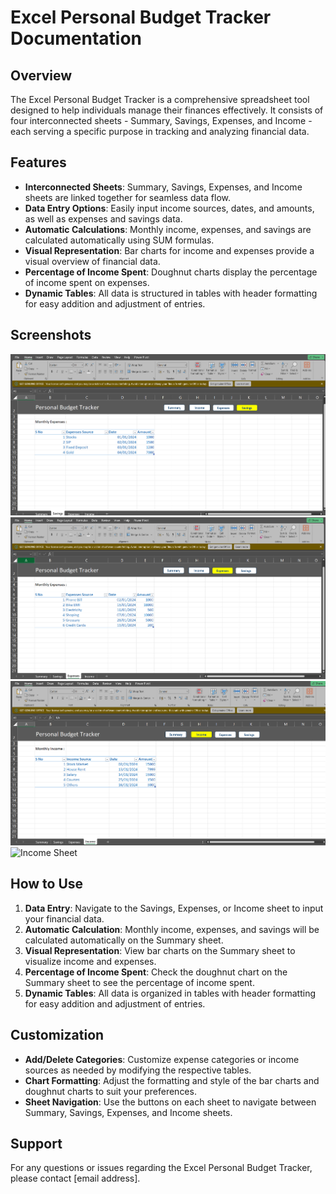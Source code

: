 # Excel Personal Budget Tracker Documentation

## Overview

The Excel Personal Budget Tracker is a comprehensive spreadsheet tool designed to help individuals manage their finances effectively. It consists of four interconnected sheets - Summary, Savings, Expenses, and Income - each serving a specific purpose in tracking and analyzing financial data.

## Features

- **Interconnected Sheets**: Summary, Savings, Expenses, and Income sheets are linked together for seamless data flow.
- **Data Entry Options**: Easily input income sources, dates, and amounts, as well as expenses and savings data.
- **Automatic Calculations**: Monthly income, expenses, and savings are calculated automatically using SUM formulas.
- **Visual Representation**: Bar charts for income and expenses provide a visual overview of financial data.
- **Percentage of Income Spent**: Doughnut charts display the percentage of income spent on expenses.
- **Dynamic Tables**: All data is structured in tables with header formatting for easy addition and adjustment of entries.

## Screenshots
![Summary Sheet](Outputs/image-1.png)
![Savings Sheet](Outputs/image-2.png)
![Expenses Sheet](Outputs/image-3.png)
![Income Sheet](Outputs/image-4.png)


## How to Use

1. **Data Entry**: Navigate to the Savings, Expenses, or Income sheet to input your financial data.
2. **Automatic Calculation**: Monthly income, expenses, and savings will be calculated automatically on the Summary sheet.
3. **Visual Representation**: View bar charts on the Summary sheet to visualize income and expenses.
4. **Percentage of Income Spent**: Check the doughnut chart on the Summary sheet to see the percentage of income spent.
5. **Dynamic Tables**: All data is organized in tables with header formatting for easy addition and adjustment of entries.

## Customization

- **Add/Delete Categories**: Customize expense categories or income sources as needed by modifying the respective tables.
- **Chart Formatting**: Adjust the formatting and style of the bar charts and doughnut charts to suit your preferences.
- **Sheet Navigation**: Use the buttons on each sheet to navigate between Summary, Savings, Expenses, and Income sheets.

## Support

For any questions or issues regarding the Excel Personal Budget Tracker, please contact [email address].

